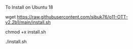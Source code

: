 To Install on Ubuntu 18

wget https://raw.githubusercontent.com/sibuk76/o11-OTT-v2.2b1/main/install.sh

chmod +x install.sh

./install.sh
